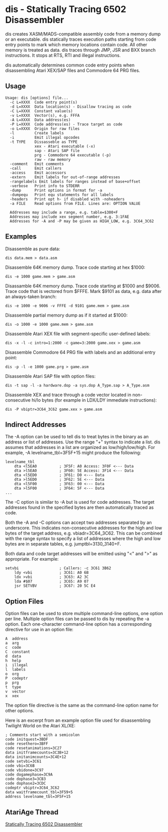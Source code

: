 dis - Statically Tracing 6502 Disassembler
==========================================

dis creates XASM/MADS-compatible assembly code from a memory dump or an
executable. dis statically traces execution paths starting from code entry
points to mark which memory locations contain code. All other memory is treated
as data. dis traces through JMP, JSR and BXX branch instructions. It stops at
RTS, RTI and illegal instructions.

dis automatically determines common code entry points when disassembling Atari
XEX/SAP files and Commodore 64 PRG files.

Usage
-----

    Usage: dis [options] file...
      -c L=XXXX  Code entry point(s)
      -d L=XXXX  Data location(s) - Disallow tracing as code
      -C L=XXXX  Constant value(s)
      -v L=XXXX  Vector(s), e.g. FFFA
      -A L=XXXX  Data address(es)
      -P L=XXXX  Code address(es) - Trace target as code
      -o L=XXXX  Origin for raw files
      -l         Create labels
      -i         Emit illegal opcodes
      -t TYPE    Dissasseble as TYPE
                 xex - Atari executable (-x)
                 sap - Atari SAP file
                 prg - Commodore 64 executable (-p)
                 raw - raw memory
      -comment   Emit comments
      -call      Emit callers
      -access    Emit accessors
      -extern    Emit labels for out-of-range addresses
      -rangelabels Emit labels for ranges instead of base+offset
      -verbose   Print info to STDERR
      -dump      Print options in format for -a
      -dumpequ   Print equ statements for all labels
      -headers   Print opt h- if disabled with -noheaders
      -a FILE    Read options from FILE. Lines are: OPTION VALUE
    
      Addresses may include a range, e.g. table=$300+F
      Addresses may include xex segment number, e.g. 3:1FAE
      Addresses for -A and -P may be given as HIGH_LOW, e.g. 3C64_3C62

Examples
--------

Disassemble as pure data:

    dis data.mem > data.asm

Disassemble 64K memory dump. Trace code starting at hex $1000:

    dis -e 1000 game.mem > game.asm

Disassamble 64K memory dump. Trace code starting at $1000 and $9006. Trace code
that is vectored from $FFFE. Mark $9101 as data, e.g. data after an
always-taken branch:

    dis -e 1000 -e 9006 -v FFFE -d 9101 game.mem > game.asm

Disassemble partial memory dump as if it started at $1000:

    dis -o 1000 -e 1000 game.mem > game.asm

Disassemble Atari XEX file with segment-specific user-defined labels:

    dis -x -l -c intro=1:2000 -c game=3:2000 game.xex > game.asm

Disassemble Commodore 64 PRG file with labels and an additional entry point:

    dis -p -l -e 1000 game.prg > game.asm

Disassemble Atari SAP file with option files:

    dis -t sap -l -a hardware.dop -a sys.dop A_Type.sap > A_Type.asm

Disassemble XEX and trace through a code vector located in non-consecutive
hi/lo bytes (for example in LDX/LDY immediate instructions):

    dis -P vbiptr=3C64_3C62 game.xex > game.asm

Indirect Addresses
------------------

The -A option can be used to tell dis to treat bytes in the binary as an
address or list of addresses. Use the range "+" syntax to indicate a list.  dis
assumes that addresses in a list are organized as low/high/low/high. For
example, -A levelname\_tbl=3F5F+15 might produce the following:

    levelname_tbl
        dta <l5EA0          ; 3F5F: A0 Access: 3F0F <--- Data
        dta >l5EA0          ; 3F60: 5E Access: 3F14 <--- Data
        dta <l5ED0          ; 3F61: D0 <--- Data
        dta >l5ED0          ; 3F62: 5E <--- Data
        dta <l5F00          ; 3F63: 00 <--- Data
        dta >l5F00          ; 3F64: 5F <--- Data
    ...

The -C option is similar to -A but is used for code addresses. The target
addresses found in the specified bytes are then automatically traced as code.

Both the -A and -C options can accept two addresses separated by an underscore.
This indicates non-consecutive addresses for the high and low bytes of the
target address, e.g. vbiadr=3C64\_3C62. This can be combined with the range
syntax to specify a list of addresses where the high and low bytes are in
separate tables, e.g. jumptbl=3130\_3140+F.

Both data and code target addresses will be emitted using "<" and ">" as
appropriate. For example:

    setvbi                  ; Callers: -c 3C61 3B62
        ldy <vbi            ; 3C61: A0 6B
        ldx >vbi            ; 3C63: A2 3C
        lda #$07            ; 3C65: A9 07
        jsr SETVBV          ; 3C67: 20 5C E4

Option Files
------------

Option files can be used to store multiple command-line options, one option per
line. Multiple option files can be passed to dis by repeating the -a option.
Each one-character command-line option has a corresponding directive for use in
an option file:

    A  address
    a  arg
    c  code
    C  constant
    d  data
    h  help
    i  illegal
    l  labels
    o  org
    P  codeptr
    p  prg
    t  type
    v  vector
    x  xex

The option file directive is the same as the command-line option name for other
options.

Here is an excerpt from an example option file used for disassembling Twilight
World on the Atari XL/XE:

    ; Comments start with a semicolon
    code initquest=3BDF
    code resethero=3BFF
    code resetanimations=3C27
    data initframecounts=3C3B+12
    data initanimcounts=3C4E+12
    code setvbi=3C61
    code vbi=3C6B
    code vbidone=3C97
    code dogamephase=3C9A
    code dophase3=3CB3
    code dophase2=3CDC
    codeptr vbiptr=3C64_3C62
    data waitframecount_tbl=3F59+5
    address levelname_tbl=3F5F+15

AtariAge Thread
---------------

[Statically Tracing 6502 Disassembler](http://atariage.com/forums/topic/232658-statically-tracing-6502-disassembler/)
